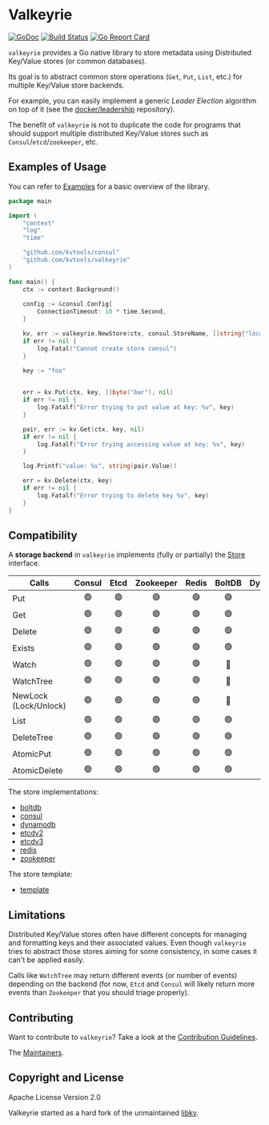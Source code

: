 # Valkeyrie

[![GoDoc](https://godoc.org/github.com/kvtools/valkeyrie?status.png)](https://godoc.org/github.com/kvtools/valkeyrie)
[![Build Status](https://github.com/kvtools/valkeyrie/actions/workflows/build.yml/badge.svg)](https://github.com/kvtools/valkeyrie/actions/workflows/build.yml)
[![Go Report Card](https://goreportcard.com/badge/github.com/kvtools/valkeyrie)](https://goreportcard.com/report/github.com/kvtools/valkeyrie)

`valkeyrie` provides a Go native library to store metadata using Distributed Key/Value stores (or common databases).

Its goal is to abstract common store operations (`Get`, `Put`, `List`, etc.) for multiple Key/Value store backends.

For example, you can easily implement a generic *Leader Election* algorithm on top of it (see the [docker/leadership](https://github.com/docker/leadership) repository).

The benefit of `valkeyrie` is not to duplicate the code for programs that should support multiple distributed Key/Value stores such as `Consul`/`etcd`/`zookeeper`, etc.

## Examples of Usage

You can refer to [Examples](https://github.com/kvtools/valkeyrie/blob/master/docs/examples.md) for a basic overview of the library.

```go
package main

import (
	"context"
	"log"
	"time"

	"github.com/kvtools/consul"
	"github.com/kvtools/valkeyrie"
)

func main() {
	ctx := context.Background()
	
	config := &consul.Config{
		ConnectionTimeout: 10 * time.Second,
	}

	kv, err := valkeyrie.NewStore(ctx, consul.StoreName, []string{"localhost:8500"}, config)
	if err != nil {
		log.Fatal("Cannot create store consul")
	}

	key := "foo"
	

	err = kv.Put(ctx, key, []byte("bar"), nil)
	if err != nil {
		log.Fatalf("Error trying to put value at key: %v", key)
	}

	pair, err := kv.Get(ctx, key, nil)
	if err != nil {
		log.Fatalf("Error trying accessing value at key: %v", key)
	}

	log.Printf("value: %s", string(pair.Value))

	err = kv.Delete(ctx, key)
	if err != nil {
		log.Fatalf("Error trying to delete key %v", key)
	}
}
```

## Compatibility

A **storage backend** in `valkeyrie` implements (fully or partially) the [Store](https://github.com/kvtools/valkeyrie/blob/master/store/store.go#L69) interface.

| Calls                 | Consul | Etcd | Zookeeper | Redis | BoltDB | DynamoDB |
|-----------------------|:------:|:----:|:---------:|:-----:|:------:|:--------:|
| Put                   |  🟢️   | 🟢️  |    🟢️    |  🟢️  |  🟢️   |   🟢️    |
| Get                   |  🟢️   | 🟢️  |    🟢️    |  🟢️  |  🟢️   |   🟢️    |
| Delete                |  🟢️   | 🟢️  |    🟢️    |  🟢️  |  🟢️   |   🟢️    |
| Exists                |  🟢️   | 🟢️  |    🟢️    |  🟢️  |  🟢️   |   🟢️    |
| Watch                 |  🟢️   | 🟢️  |    🟢️    |  🟢️  |   🔴   |    🔴    |
| WatchTree             |  🟢️   | 🟢️  |    🟢️    |  🟢️  |   🔴   |    🔴    |
| NewLock (Lock/Unlock) |  🟢️   | 🟢️  |    🟢️    |  🟢️  |   🔴   |   🟢️    |
| List                  |  🟢️   | 🟢️  |    🟢️    |  🟢️  |  🟢️   |   🟢️    |
| DeleteTree            |  🟢️   | 🟢️  |    🟢️    |  🟢️  |  🟢️   |   🟢️    |
| AtomicPut             |  🟢️   | 🟢️  |    🟢️    |  🟢️  |  🟢️   |   🟢️    |
| AtomicDelete          |  🟢️   | 🟢️  |    🟢️    |  🟢️  |  🟢️   |   🟢️    |

The store implementations:

- [boltdb](https://github.com/kvtools/boltdb)
- [consul](https://github.com/kvtools/consul)
- [dynamodb](https://github.com/kvtools/dynamodb)
- [etcdv2](https://github.com/kvtools/etcdv2)
- [etcdv3](https://github.com/kvtools/etcdv3)
- [redis](https://github.com/kvtools/redis)
- [zookeeper](https://github.com/kvtools/zookeeper)

The store template:

- [template](https://github.com/kvtools/template)

## Limitations

Distributed Key/Value stores often have different concepts for managing and formatting keys and their associated values.
Even though `valkeyrie` tries to abstract those stores aiming for some consistency, in some cases it can't be applied easily.

Calls like `WatchTree` may return different events (or number of events) depending on the backend
(for now, `Etcd` and `Consul` will likely return more events than `Zookeeper` that you should triage properly).

## Contributing

Want to contribute to `valkeyrie`?
Take a look at the [Contribution Guidelines](https://github.com/kvtools/valkeyrie/blob/master/CONTRIBUTING.md).

The [Maintainers](https://github.com/kvtools/valkeyrie/blob/master/maintainers.md).

## Copyright and License

Apache License Version 2.0

Valkeyrie started as a hard fork of the unmaintained [libkv](https://github.com/docker/libkv).

